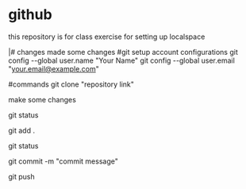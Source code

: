 # github
this repository is for class exercise for setting up localspace

|# changes 
made some changes
#git setup account configurations
git config --global user.name "Your Name" git config --global user.email "your.email@example.com"

#commands
git clone "repository link"

make some changes

git status

git add .

git status

git commit -m "commit message"

git push

